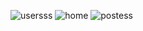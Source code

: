 





![usersss](https://github.com/pizzo54/managerial-mobility-System-angular/assets/87623142/84739d37-0bf9-4c93-8bb6-d9d3506e7d30)
![home](https://github.com/pizzo54/managerial-mobility-System-angular/assets/87623142/7d566242-fe28-478e-8312-8b98aef5f0d9)
![postess](https://github.com/pizzo54/managerial-mobility-System-angular/assets/87623142/888c154c-4b34-4484-9845-d800824aa677)
